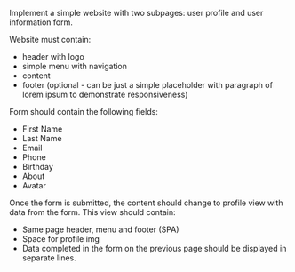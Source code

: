 Implement a simple website with two subpages: user profile and user information form.

Website must contain:
* header with logo
* simple menu with navigation
* content
* footer (optional - can be just a simple placeholder with paragraph of lorem ipsum to demonstrate responsiveness)

Form should contain the following fields:
* First Name
* Last Name
* Email
* Phone
* Birthday
* About
* Avatar

Once the form is submitted, the content should change to profile view with data from the form. This view should contain:
* Same page header, menu and footer (SPA)
* Space for profile img
* Data completed in the form on the previous page should be displayed in separate lines.
